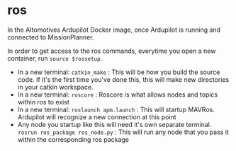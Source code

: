 # ros
In the AItomotives Ardupilot Docker image, once Ardupilot is running and connected to MissionPlanner.

In order to get access to the ros commands, everytime you open a new container, run `source $rossetup`.

- In a new terminal: `catkin_make` : This will be how you build the source code. If it's the first time you've done this, this will make new directories in your catkin workspace. 
- In a new terminal: `roscore` : Roscore is what allows nodes and topics within ros to exist
- In a new terminal: `roslaunch apm.launch` : This will startup MAVRos. Ardupilot will recognize a new connection at this point
- Any node you startup like this will need it's own separate terminal. `rosrun ros_package ros_node.py` : This will run any node that you pass it within the corresponding ros package
